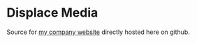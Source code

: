 # Displace Media

Source for [my company website](www.displaceinternational.com) directly hosted here on github.
